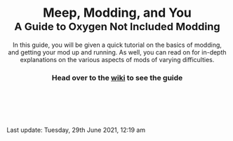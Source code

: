 <div align="center">
    <h1>
        Meep, Modding, and You
        <br/>
        <small>A Guide to Oxygen Not Included Modding</small>
    </h1>
</div>


<div align="center">

In this guide, you will be given a quick tutorial on the basics of modding, and getting your mod up and running. As well, you can read on for in-depth explanations on the various aspects of mods of varying difficulties.

<h3>

Head over to the [wiki](https://github.com/Cairath/Oxygen-Not-Included-Modding/wiki) to see the guide

</h3>
</div>  

\
\
\
\
\
Last update: Tuesday, 29th June 2021, 12:19 am
